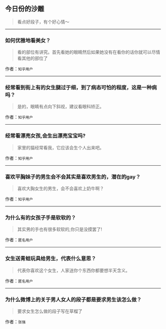 ## 今日份的沙雕

> 看点好段子，有个好心情～


 
---

### 如何优雅地看美女？

> 看的部位有讲究。首先看她的眼睛然后如果她没有在看你的话你就可以尽情看其他的部位了


作者：`知乎用户`

---

### 经常看到街上有的女生腿过于细，到了病态可怕的程度，这是一种病吗？

> 是的，眼睛有点向下斜视，建议看眼科矫正。


作者：`知乎用户`

---

### 经常看漂亮女孩,会生出漂亮宝宝吗?

> 家里的猫经常看我，它应该会生个人出来吧。


作者：`知乎用户`

---

### 喜欢平胸妹子的男生会不会其实是喜欢男生的，潜在的gay？

> 喜欢大胸女生的男生，会不会喜欢上奶牛啊？


作者：`知乎用户`

---

### 为什么有的女孩子手是软软的？

> 其实男的手也有很多软软的,你只是没摸罢了!


作者：`匿名用户`

---

### 女生送青蛙玩具给男生，代表什么意思？

> 代表你喜欢这个女生，人家送你个东西你都要想半天含义。


作者：`匿名用户`

---

### 为什么微博上的关于男人女人的段子都是要求男生该怎么做？

> 要求女生怎么做的段子写在草榴了


作者：`张强`